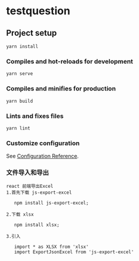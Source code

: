 # testquestion

## Project setup
```
yarn install
```

### Compiles and hot-reloads for development
```
yarn serve
```

### Compiles and minifies for production
```
yarn build
```

### Lints and fixes files
```
yarn lint
```

### Customize configuration
See [Configuration Reference](https://cli.vuejs.org/config/).

### 文件导入和导出
```
react 前端导出Excel
1.首先下载 js-export-excel

   npm install js-export-excel;

2.下载 xlsx

   npm install xlsx;

3.引入

   import * as XLSX from 'xlsx'
   import ExportJsonExcel from 'js-export-excel'
   ```

